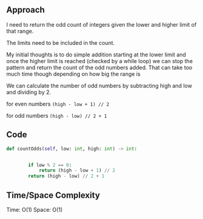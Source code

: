 ## Approach
I need to return the odd count of integers given the lower and higher limit of that range.

The limits need to be included in the count.

My initial thoughts is to do simple addition starting at the lower limit and once the higher limit is reached (checked by a while loop) we can stop the pattern and return the count of the odd numbers added. That can take too much time though depending on how big the range is

We can calculate the number of odd numbers by subtracting high and low and dividing by 2.

for even numbers
`(high - low + 1) // 2`

for odd numbers
`(high - low) // 2 + 1`

## Code
``` python
def countOdds(self, low: int, high: int) -> int:


        if low % 2 == 0:
            return (high - low + 1) // 2
        return (high - low) // 2 + 1
```

## Time/Space Complexity
Time: O(1)
Space: O(1)